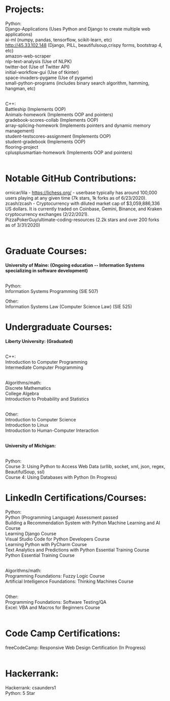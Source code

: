 # Projects:

Python:<br>
Django-Applications (Uses Python and Django to create multiple web applications)<br>
ai-ml (numpy, pandas, tensorflow, scikit-learn, etc)<br>
http://45.33.102.148 (Django, PILL, beautifulsoup,crispy forms, bootstrap 4, etc)<br>
amazon-web-scraper<br>
nlp-text-analysis (Use of NLPK)<br>
twitter-bot (Use of Twitter API)<br>
initial-workflow-gui (Use of tkinter)<br>
space-invaders-pygame (Use of pygame)<br>
small-python-programs (includes binary search algorithm, hamming, hangman, etc)<br><br>

C++:<br>
Battleship (Implements OOP)<br>
Animals-homework (Implements OOP and pointers)<br>
gradebook-scores-collab (Implements OOP)<br>
array-splicing-homework (Implements pointers and dynamic memory management)<br>
student-testscores-assignment (Implements OOP)<br>
student-gradebook (Implements OOP)<br>
flooring-project<br>
cplusplusmartian-homework (Implements OOP and pointers)<br><br>

# Notable GitHub Contributions:

ornicar/lila - https://lichess.org/ - userbase typically has around 100,000 users playing at any given time (7k stars, 1k forks as of 6/23/2020).<br>
zcash/zcash - Cryptocurrency with diluted market cap of $3,059,886,336 US dollars. It is currently traded on Coinbase, Gemini, Binance, and Kraken cryptocurrency exchanges (2/22/2021).<br>
PizzaPokerGuy/ultimate-coding-resources (2.2k stars and over 200 forks as of 3/31/2020)<br><br>

# Graduate Courses:

<b>University of Maine: (Ongoing education -- Information Systems specializing in software development)</b><br><br>

Python:<br>
Information Systems Programming (SIE 507)

Other:<br>
Information Systems Law (Computer Science Law) (SIE 525)<br>

# Undergraduate Courses:

<b>Liberty University: (Graduated)</b><br><br>

C++:<br>
Introduction to Computer Programming<br>
Intermediate Computer Programming<br><br>

Algorithms/math:<br>
Discrete Mathematics<br>
College Algebra<br>
Introduction to Probability and Statistics<br><br>

Other:<br>
Introduction to Computer Science<br>
Introduction to Linux<br>
Introduction to Human-Computer Interaction<br><br>

<b>University of Michigan:</b><br><br>

Python:<br>
Course 3: Using Python to Access Web Data (urllib, socket, xml, json, regex, BeautifulSoup, ssl)<br>
Course 4: Using Databases with Python (In Progress)<br>



# LinkedIn Certifications/Courses:

Python:<br>
Python (Programming Language) Assessment passed<br>
Building a Recommendation System with Python Machine Learning and AI Course<br>
Learning Django Course<br>
Visual Studio Code for Python Developers Course<br>
Learning Python with PyCharm Course<br>
Text Analytics and Predictions with Python Essential Training Course<br>
Python Essential Training Course<br><br>

Algorithms/math:<br>
Programming Foundations: Fuzzy Logic Course<br>
Artificial Intelligence Foundations: Thinking Machines Course<br><br>

Other:<br>
Programming Foundations: Software Testing/QA<br>
Excel: VBA and Macros for Beginners Course<br><br>

# Code Camp Certifications:

freeCodeCamp: Responsive Web Design Certification (In Progress)<br><br>

# Hackerrank:

Hackerrank: csaunders1<br>
Python: 5 Star<br>
